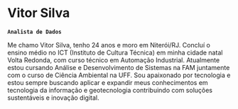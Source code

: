 # Vitor Silva

**`Analista de Dados`**

Me chamo Vitor Silva, tenho 24 anos e moro em Niterói/RJ. Concluí o ensino médio no ICT (Instituto de Cultura Técnica) em minha cidade natal Volta Redonda, com curso técnico em Automação Industrial. Atualmente estou cursando Análise e Desenvolvimento de Sistemas na FAM juntamente com o curso de Ciência Ambiental na UFF. Sou apaixonado por tecnologia e estou sempre buscando aplicar e expandir meus conhecimentos em tecnologia da informação e geotecnologia contribuindo com soluções sustentáveis e inovação digital.

